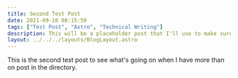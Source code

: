```yaml
---
title: Second Test Post
date: 2021-09-18 08:15:59
tags: ["Test Post", "Astro", "Technical Writing"]
description: This will be a placeholder post that I'll use to make sure that I'm laying out this blog properly.
layout: ../../../layouts/BlogLayout.astro
---
```


This is the second test post to see what's going on when I have more than on post in the directory.